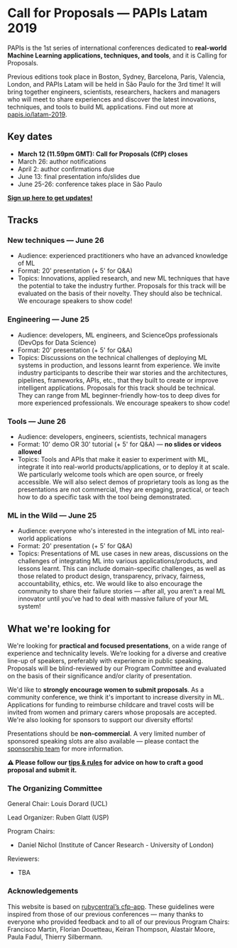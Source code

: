 # Call for Proposals — PAPIs Latam 2019

PAPIs is the 1st series of international conferences dedicated to **real-world Machine Learning applications, techniques, and tools**, and it is Calling for Proposals.

Previous editions took place in Boston, Sydney, Barcelona, Paris, Valencia, London, and PAPIs Latam will be held in São Paulo for the 3rd time! It will bring together engineers, scientists, researchers, hackers and managers who will meet to share experiences and discover the latest innovations, techniques, and tools to build ML applications. Find out more at [papis.io/latam-2019](http://www.papis.io/latam-2019).

## Key dates

* **March 12 (11.59pm GMT): Call for Proposals (CfP) closes**
* March 26: author notifications
* April 2: author confirmations due
* June 13: final presentation info/slides due
* June 25-26: conference takes place in São Paulo

**[Sign up here to get updates!](http://www.papis.io/#updates)**

## Tracks

### New techniques — June 26

* Audience: experienced practitioners who have an advanced knowledge of ML
* Format: 20' presentation (+ 5' for Q&A)
* Topics: Innovations, applied research, and new ML techniques that have the potential to take the industry further. Proposals for this track will be evaluated on the basis of their novelty. They should also be technical. We encourage speakers to show code!

### Engineering — June 25

* Audience: developers, ML engineers, and ScienceOps professionals (DevOps for Data Science)
* Format: 20' presentation (+ 5' for Q&A)
* Topics: Discussions on the technical challenges of deploying ML systems in production, and lessons learnt from experience. We invite industry participants to describe their war stories and the architectures, pipelines, frameworks, APIs, etc., that they built to create or improve intelligent applications. Proposals for this track should be technical. They can range from ML beginner-friendly how-tos to deep dives for more experienced professionals. We encourage speakers to show code!

### Tools — June 26

* Audience: developers, engineers, scientists, technical managers
* Format: 10' demo OR 30' tutorial (+ 5' for Q&A) — **no slides or videos allowed**
* Topics: Tools and APIs that make it easier to experiment with ML, integrate it into real-world products/applications, or to deploy it at scale. We particularly welcome tools which are open source, or freely accessible. We will also select demos of proprietary tools as long as the presentations are not commercial, they are engaging, practical, or teach how to do a specific task with the tool being demonstrated.

### ML in the Wild — June 25

* Audience: everyone who's interested in the integration of ML into real-world applications
* Format: 20' presentation (+ 5' for Q&A)
* Topics: Presentations of ML use cases in new areas, discussions on the challenges of integrating ML into various applications/products, and lessons learnt. This can include domain-specific challenges, as well as those related to product design, transparency, privacy, fairness, accountability, ethics, etc. We would like to also encourage the community to share their failure stories — after all, you aren’t a real ML innovator until you’ve had to deal with massive failure of your ML system!

## What we're looking for

We're looking for **practical and focused presentations**, on a wide range of experience and technicality levels. We’re looking for a diverse and creative line-up of speakers, preferably with experience in public speaking. Proposals will be blind-reviewed by our Program Committee and evaluated on the basis of their significance and/or clarity of presentation.

We'd like to **strongly encourage women to submit proposals**. As a community conference, we think it's important to increase diversity in ML. Applications for funding to reimburse childcare and travel costs will be invited from women and primary carers whose proposals are accepted. We're also looking for sponsors to support our diversity efforts!

Presentations should be **non-commercial**. A very limited number of sponsored speaking slots are also available — please contact the [sponsorship team](mailto:sponsoring@papis.io) for more information.

**⚠️ Please follow our [tips & rules](https://github.com/PAPIsdotio/general/blob/master/cfp-tips-rules.md) for advice on how to craft a good proposal and submit it.**

### The Organizing Committee

General Chair: Louis Dorard (UCL)

Lead Organizer: Ruben Glatt (USP)

Program Chairs:

* Daniel Nichol (Institute of Cancer Research - University of London)

Reviewers:

* TBA

### Acknowledgements

This website is based on [rubycentral’s cfp-app](https://github.com/rubycentral/cfp-app). These guidelines were inspired from those of our previous conferences — many thanks to everyone who provided feedback and to all of our previous Program Chairs: Francisco Martin, Florian Douetteau, Keiran Thompson, Alastair Moore, Paula Fadul, Thierry Silbermann.
